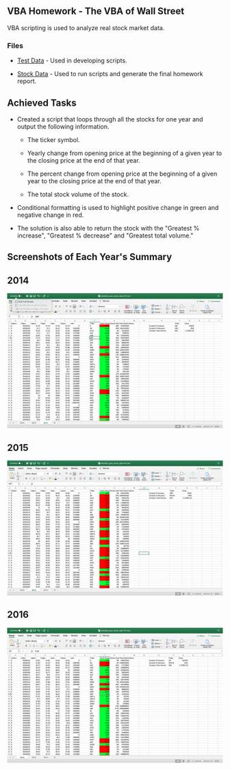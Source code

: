 ## VBA Homework - The VBA of Wall Street

VBA scripting is used to analyze real stock market data. 

### Files

* [Test Data](Resources/alphabetical_testing.xlsx) - Used in developing scripts.

* [Stock Data](Resources/Multiple_year_stock_data.xlsx) - Used to run scripts  and generate the final homework report. 

## Achieved Tasks

* Created a script that loops through all the stocks for one year and output the following information.

  * The ticker symbol.

  * Yearly change from opening price at the beginning of a given year to the closing price at the end of that year.

  * The percent change from opening price at the beginning of a given year to the closing price at the end of that year.

  * The total stock volume of the stock.

* Conditional formatting is used to highlight positive change in green and negative change in red.

* The solution is also able to return the stock with the "Greatest % increase", "Greatest % decrease" and "Greatest total volume." 

## Screenshots of Each Year's Summary

## 2014

![2014](Images/2014.png)

## 2015

![2015](Images/2015.png)

## 2016

![2016](Images/2016.png)